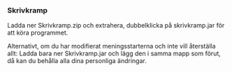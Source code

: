### Skrivkramp
Ladda ner Skrivkramp.zip och extrahera, dubbelklicka på skrivkramp.jar för att köra programmet.


Alternativt, om du har modifierat meningsstarterna och inte vill återställa allt:
Ladda bara ner Skrivkramp.jar och lägg den i samma mapp som förut, då kan du behålla alla dina personliga ändringar.
